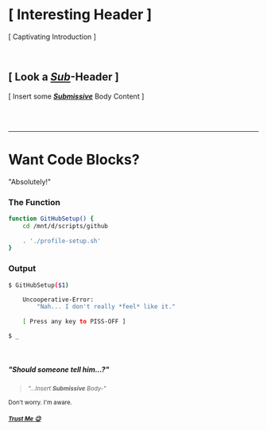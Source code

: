 # [ Interesting Header ]

[ Captivating Introduction ]


<br />



## [ Look a *[Sub](https://github.com/RichNSD#should-someone-tell-him)*-Header ]

[ Insert some __*[Submissive](https://github.com/RichNSD#should-someone-tell-him)*__ Body Content ]


<br /><br />

---

# Want Code Blocks?

"Absolutely!"
<!-- the Unbalanced Developer says in 
yet *another* imaginary dialogue with himself -->

### The Function
```bash
function GitHubSetup() {
    cd /mnt/d/scripts/github
    
    . './profile-setup.sh'
}
```

### Output
```bash
$ GitHubSetup($1)

    Uncooperative-Error:
        "Nah... I don't really *feel* like it."
        
    [ Press any key to PISS-OFF ]

$ _
```

<br />

##### "Should someone tell him...?"

> <small><em>"...Insert __Submissive__ Body-"</em></small>

<small>Don't worry. I'm aware.

##### [Trust Me :wink:](https://matias.ma/nsfw/)</small>


